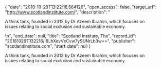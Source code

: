 {
  "date": "2018-10-29T13:22:16.684126", 
  "open_access": false, 
  "target_url": "http://www.scotlandinstitute.com/", 
  "description": "<p>A think tank, founded in 2012 by Dr Azeem Ibrahim, which focuses on issues relating to social exclusion and sustainable economy.</p>\n", 
  "end_date": null, 
  "title": "Scotland Institute, The", 
  "record_id": "20181029T132216/i8LhXevVxCvw7ySUNrLb3w==", 
  "publisher": "scotlandinstitute.com", 
  "start_date": null
}

<p>A think tank, founded in 2012 by Dr Azeem Ibrahim, which focuses on issues relating to social exclusion and sustainable economy.</p>
